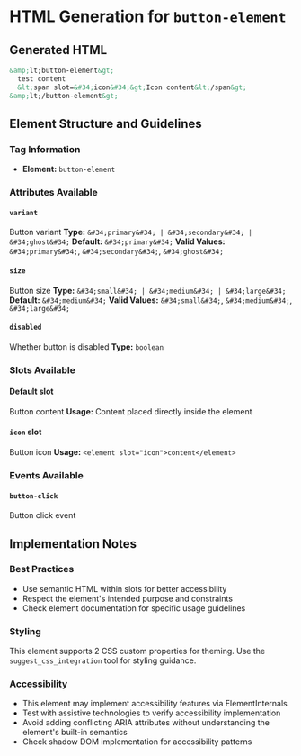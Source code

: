 # HTML Generation for `button-element`

## Generated HTML

```html
&amp;lt;button-element&gt;
  test content
  &lt;span slot=&#34;icon&#34;&gt;Icon content&lt;/span&gt;
&amp;lt;/button-element&gt;
```

## Element Structure and Guidelines

### Tag Information
- **Element:** `button-element`


### Attributes Available

#### `variant`
Button variant
**Type:** `&#34;primary&#34; | &#34;secondary&#34; | &#34;ghost&#34;`
**Default:** `&#34;primary&#34;`
**Valid Values:** `&#34;primary&#34;`, `&#34;secondary&#34;`, `&#34;ghost&#34;`

#### `size`
Button size
**Type:** `&#34;small&#34; | &#34;medium&#34; | &#34;large&#34;`
**Default:** `&#34;medium&#34;`
**Valid Values:** `&#34;small&#34;`, `&#34;medium&#34;`, `&#34;large&#34;`

#### `disabled`
Whether button is disabled
**Type:** `boolean`



### Slots Available

#### Default slot
Button content
**Usage:** Content placed directly inside the element

#### `icon` slot
Button icon
**Usage:** `<element slot="icon">content</element>`



### Events Available

#### `button-click`
Button click event



## Implementation Notes

### Best Practices
- Use semantic HTML within slots for better accessibility
- Respect the element's intended purpose and constraints
- Check element documentation for specific usage guidelines

### Styling
This element supports 2 CSS custom properties for theming. Use the `suggest_css_integration` tool for styling guidance.

### Accessibility
- This element may implement accessibility features via ElementInternals
- Test with assistive technologies to verify accessibility implementation  
- Avoid adding conflicting ARIA attributes without understanding the element's built-in semantics
- Check shadow DOM implementation for accessibility patterns